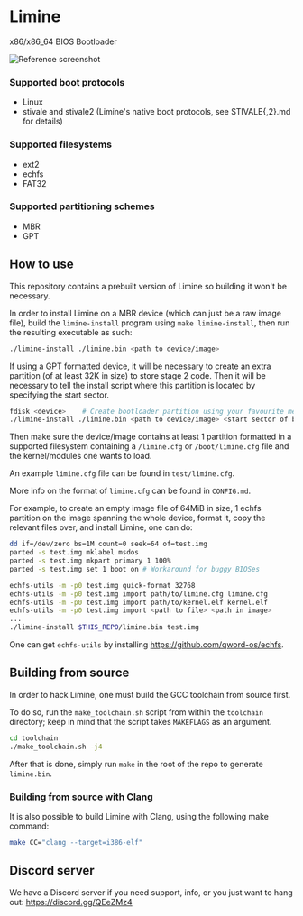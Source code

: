 # Limine
x86/x86_64 BIOS Bootloader

![Reference screenshot](/screenshot.png?raw=true "Reference screenshot")

### Supported boot protocols
* Linux
* stivale and stivale2 (Limine's native boot protocols, see STIVALE{,2}.md for details)

### Supported filesystems
* ext2
* echfs
* FAT32

### Supported partitioning schemes
* MBR
* GPT

## How to use
This repository contains a prebuilt version of Limine so building it won't be necessary.

In order to install Limine on a MBR device (which can just be a raw image file), build the
`limine-install` program using `make limine-install`, then run the resulting executable as such:

```bash
./limine-install ./limine.bin <path to device/image>
```

If using a GPT formatted device, it will be necessary to create an extra partition
(of at least 32K in size) to store stage 2 code. Then it will be necessary to tell
the install script where this partition is located by specifying the start sector.

```bash
fdisk <device>    # Create bootloader partition using your favourite method
./limine-install ./limine.bin <path to device/image> <start sector of boot partition>
```

Then make sure the device/image contains at least 1 partition formatted in
a supported filesystem containing a `/limine.cfg` or `/boot/limine.cfg` file
and the kernel/modules one wants to load.

An example `limine.cfg` file can be found in `test/limine.cfg`.

More info on the format of `limine.cfg` can be found in `CONFIG.md`.

For example, to create an empty image file of 64MiB in size, 1 echfs partition
on the image spanning the whole device, format it, copy the relevant files over,
and install Limine, one can do:

```bash
dd if=/dev/zero bs=1M count=0 seek=64 of=test.img
parted -s test.img mklabel msdos
parted -s test.img mkpart primary 1 100%
parted -s test.img set 1 boot on # Workaround for buggy BIOSes

echfs-utils -m -p0 test.img quick-format 32768
echfs-utils -m -p0 test.img import path/to/limine.cfg limine.cfg
echfs-utils -m -p0 test.img import path/to/kernel.elf kernel.elf
echfs-utils -m -p0 test.img import <path to file> <path in image>
...
./limine-install $THIS_REPO/limine.bin test.img

```

One can get `echfs-utils` by installing https://github.com/qword-os/echfs.

## Building from source
In order to hack Limine, one must build the GCC toolchain from source first.

To do so, run the `make_toolchain.sh` script from within the `toolchain` directory;
keep in mind that the script takes `MAKEFLAGS` as an argument.

```bash
cd toolchain
./make_toolchain.sh -j4
```

After that is done, simply run `make` in the root of the repo to generate
`limine.bin`.

### Building from source with Clang
It is also possible to build Limine with Clang, using the following make command:

```bash
make CC="clang --target=i386-elf"
```

## Discord server
We have a Discord server if you need support, info, or you just want to
hang out: https://discord.gg/QEeZMz4
